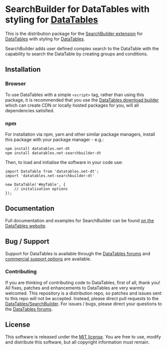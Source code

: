 # SearchBuilder for DataTables with styling for [DataTables](https://datatables.net/)

This is the distribution package for the [SearchBuilder extension](https://datatables.net/extensions/searchbuilder) for [DataTables](https://datatables.net/) with styling for [DataTables](https://datatables.net/).

SearchBuilder adds user defined complex search to the DataTable with the capability to search the DataTable by creating groups and conditions.


## Installation

### Browser

To use DataTables with a simple `<script>` tag, rather than using this package, it is recommended that you use the [DataTables download builder](//datatables.net/download) which can create CDN or locally hosted packages for you, will all dependencies satisfied.

### npm

For installation via npm, yarn and other similar package managers, install this package with your package manager - e.g.:

```
npm install datatables.net-dt
npm install datatables.net-searchbuilder-dt
```

Then, to load and initialise the software in your code use:

```
import DataTable from 'datatables.net-dt';
import 'datatables.net-searchbuilder-dt'

new DataTable('#myTable', {
    // initalisation options
});
```


## Documentation

Full documentation and examples for SearchBuilder can be found [on the DataTables website](https://datatables.net/extensions/searchbuilder).


## Bug / Support

Support for DataTables is available through the [DataTables forums](//datatables.net/forums) and [commercial support options](//datatables.net/support) are available.

### Contributing

If you are thinking of contributing code to DataTables, first of all, thank you! All fixes, patches and enhancements to DataTables are very warmly welcomed. This repository is a distribution repo, so patches and issues sent to this repo will not be accepted. Instead, please direct pull requests to the [DataTables/SearchBuilder](http://github.com/DataTables/SearchBuilder). For issues / bugs, please direct your questions to the [DataTables forums](//datatables.net/forums).


## License

This software is released under the [MIT license](//datatables.net/license). You are free to use, modify and distribute this software, but all copyright information must remain.

